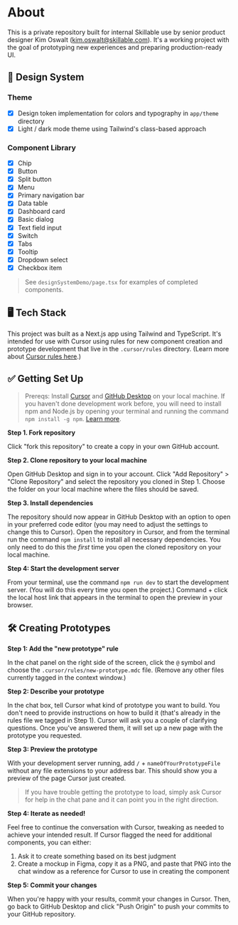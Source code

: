 # About

This is a private repository built for internal Skillable use by senior product designer Kim Oswalt (<kim.oswalt@skillable.com>). It's a working project with the goal of prototyping new experiences and preparing production-ready UI.

## 🎨 Design System

### Theme
- [X] Design token implementation for colors and typography in `app/theme` directory
- [X] Light / dark mode theme using Tailwind's class-based approach

### Component Library

- [X] Chip
- [X] Button
- [X] Split button
- [X] Menu
- [X] Primary navigation bar
- [X] Data table
- [X] Dashboard card
- [X] Basic dialog
- [X] Text field input
- [X] Switch
- [X] Tabs
- [X] Tooltip
- [X] Dropdown select
- [X] Checkbox item

> See `designSystemDemo/page.tsx` for examples of completed components.

## 🖥️ Tech Stack

This project was built as a Next.js app using Tailwind and TypeScript. It's intended for use with Cursor using rules for new component creation and prototype development that live in the `.cursor/rules` directory. (Learn more about [Cursor rules here](https://docs.cursor.com/context/rules).)


## ✅ Getting Set Up

> Prereqs: Install [Cursor](https://cursor.com/en) and [GitHub Desktop](https://desktop.github.com/download/) on your local machine. If you haven't done development work before, you will need to install npm and Node.js by opening your terminal and running the command `npm install -g npm`. [Learn more](https://docs.npmjs.com/downloading-and-installing-node-js-and-npm).

**Step 1. Fork repository**

Click "fork this repository" to create a copy in your own GitHub account.

**Step 2. Clone repository to your local machine**

Open GitHub Desktop and sign in to your account. Click "Add Repository" > "Clone Repository" and select the repository you cloned in Step 1. Choose the folder on your local machine where the files should be saved.

**Step 3. Install dependencies**

The repository should now appear in GitHub Desktop with an option to open in your preferred code editor (you may need to adjust the settings to change this to Cursor). Open the repository in Cursor, and from the terminal run the command `npm install` to install all necessary dependencies. You only need to do this the *first* time you open the cloned repository on your local machine.

**Step 4: Start the development server**

From your terminal, use the command `npm run dev` to start the development server. (You will do this every time you open the project.) Command + click the local host link that appears in the terminal to open the preview in your browser.

## 🛠️ Creating Prototypes

**Step 1: Add the "new prototype" rule**

In the chat panel on the right side of the screen, click the `@` symbol and choose the `.cursor/rules/new-prototype.mdc` file. (Remove any other files currently tagged in the context window.)

**Step 2: Describe your prototype**

In the chat box, tell Cursor what kind of prototype you want to build. You don't need to provide instructions on how to build it (that's already in the rules file we tagged in Step 1). Cursor will ask you a couple of clarifying questions. Once you've answered them, it will set up a new page with the prototype you requested.

**Step 3: Preview the prototype**

With your development server running, add `/` + `nameOfYourPrototypeFile` without any file extensions to your address bar. This should show you a preview of the page Cursor just created.

> If you have trouble getting the prototype to load, simply ask Cursor for help in the chat pane and it can point you in the right direction.

**Step 4: Iterate as needed!**

Feel free to continue the conversation with Cursor, tweaking as needed to achieve your intended result. If Cursor flagged the need for additional components, you can either:

1. Ask it to create something based on its best judgment
2. Create a mockup in Figma, copy it as a PNG, and paste that PNG into the chat window as a reference for Cursor to use in creating the component

**Step 5: Commit your changes**

When you're happy with your results, commit your changes in Cursor. Then, go back to GitHub Desktop and click "Push Origin" to push your commits to your GitHub repository.